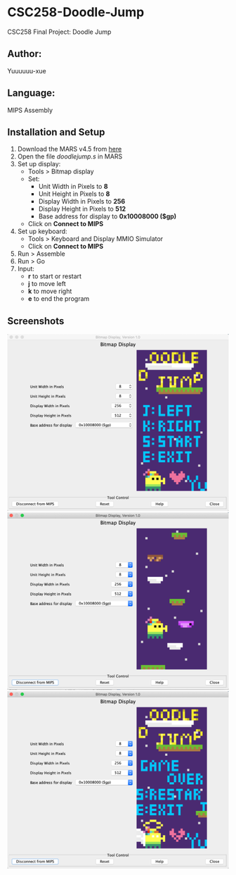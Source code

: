 # CSC258-Doodle-Jump
CSC258 Final Project: Doodle Jump

## Author:
Yuuuuuu-xue

## Language:
MIPS Assembly

## Installation and Setup
1. Download the MARS v4.5 from [here](http://courses.missouristate.edu/kenvollmar/mars/download.htm)
2. Open the file *doodlejump.s* in MARS
3. Set up display:
    - Tools > Bitmap display
    - Set:
        - Unit Width in Pixels to **8**
        - Unit Height in Pixels to **8**
        - Display Width in Pixels to **256**
        - Display Height in Pixels to **512**
        - Base address for display to **0x10008000 ($gp)**
    - Click on **Connect to MIPS**
4. Set up keyboard:
    - Tools > Keyboard and Display MMIO Simulator
    - Click on **Connect to MIPS**
5. Run > Assemble
6. Run > Go
7. Input:
    - **r** to start or restart
    - **j** to move left
    - **k** to move right
    - **e** to end the program
    
## Screenshots
![Screenshot of the game](./game_start.png)
![Screenshot of the game](./game_play.png)
![Screenshot of the game](./game_end.png)
